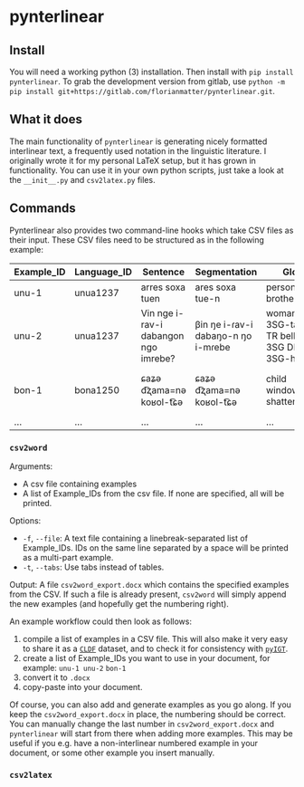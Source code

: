 # pynterlinear

## Install
You will need a working python (3) installation.
Then install with `pip install pynterlinear`.
To grab the development version from gitlab, use `python -m pip install git+https://gitlab.com/florianmatter/pynterlinear.git`.

## What it does
The main functionality of `pynterlinear` is generating nicely formatted interlinear text, a frequently used notation in the linguistic literature.
I originally wrote it for my personal LaTeX setup, but it has grown in functionality.
You can use it in your own python scripts, just take a look at the `__init__.py` and `csv2latex.py` files.

## Commands
Pynterlinear also provides two command-line hooks which take CSV files as their input.
These CSV files need to be structured as in the following example:

|Example_ID|Language_ID|Sentence                            |Segmentation                      |Gloss                                       |Translation                       |Source                |
|----------|-----------|------------------------------------|----------------------------------|--------------------------------------------|----------------------------------|----------------------|
|unu-1     |unua1237   |arres soxa tuen                     |ares soxa tue-n                   |person one brother-3SG                      |someone's brother                 |pearce2015grammar[140]|
|unu-2     |unua1237   |Vin nge i-rav-i dabangon ngo imrebe?|βin ŋe i-ɾav-i dabaŋo-n ŋo i-mɾebe|woman PROX 3SG-take-TR belly-3SG DEM 3SG-how|How did this woman get that belly?|pearce2015grammar[249]|
|bon-1|bona1250|ɕaʑə d͡ʐama=nə koʁol-t͡ɕə|ɕaʑə d͡ʐama=nə koʁol-t͡ɕə|child window=ACC shatter-PFV|The child shattered the window.|fried2010baoantu[215]|
|…|…|…|…|…|…|…|

### `csv2word`

Arguments:
  - A csv file containing examples
  - A list of Example_IDs from the csv file. If none are specified, all will be printed.
	
Options:
  - `-f`, `--file`:  A text file containing a linebreak-separated list of Example_IDs. IDs on the same line separated by a space will be printed as a multi-part example.
  - `-t`, `--tabs`: Use tabs instead of tables.

Output: A file `csv2word_export.docx` which contains the specified examples from the CSV. If such a file is already present, `csv2word` will simply append the new examples (and hopefully get the numbering right).

An example workflow could then look as follows:

1. compile a list of examples in a CSV file. This will also make it very easy to share it as a [`CLDF`](https://github.com/cldf/cldf) dataset, and to check it for consistency with [`pyIGT`](https://github.com/cldf/pyigt).
2. create a list of Example_IDs you want to use in your document, for example:
`unu-1 unu-2`
`bon-1`
3. convert it to `.docx`
4. copy-paste into your document.

Of course, you can also add and generate examples as you go along. If you keep the `csv2word_export.docx` in place, the numbering should be correct.
You can manually change the last number in `csv2word_export.docx` and `pynterlinear` will start from there when adding more examples.
This may be useful if you e.g. have a non-interlinear numbered example in your document, or some other example you insert manually.

### `csv2latex`